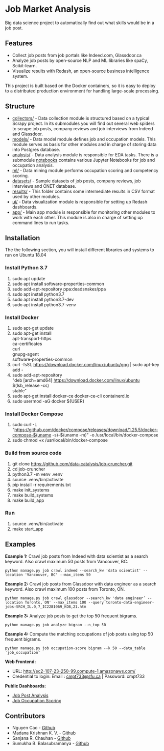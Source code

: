 # Job Market Analysis

Big data science project to automatically find out what skills would be in a job post.

Features
----------
- Collect job posts from job portals like Indeed.com, Glassdoor.ca
- Analyze job posts by open-source NLP and ML libraries like spaCy, Scikit-learn.
- Visualize results with Redash, an open-source business intelligence system.

This project is built based on the Docker containers, so it is easy to deploy to a distributed production environment for handling large-scale processing.

Structure
----------
- [collectors/](collectors/) - Data collection module is structured based on a typical Scrapy project. In its submodules you will find out several web spiders to scrape job posts, company reviews and job interviews from Indeed and Glassdoor.
- [models/](models/) - Data model module defines job and occupation models. This module serves as basis for other modules and in charge of storing data into Postgres database.
- [analysis/](analysis/) - Data analysis module is responsible for EDA tasks. There is a submodule [notebooks](analysis/notebooks/) contains various Jupyter Notebooks for job and occupation analysis. 
- [ml/](ml/) - Data mining module performs occupation scoring and competency scoring.
- [datasets/](datasets/) - Sample datasets of job posts, company reviews, job interviews and ONET database.
- [results/](results/) - This folder contains some intermediate results in CSV format used by other modules.
- [ui/](ui/) - Data visualization module is responsible for setting up Redash dashboards.
- [app/](app/) - Main app module is responsible for monitoring other modules to work with each other. This module is also in charge of setting up command lines to run tasks.

## Installation
The the following section, you will install different libraries and systems to run on Ubuntu 18.04

### Install Python 3.7
1. sudo apt update
2. sudo apt install software-properties-common
3. sudo add-apt-repository ppa:deadsnakes/ppa
4. sudo apt install python3.7
5. sudo apt install python3.7-dev
6. sudo apt install python3.7-venv

### Install Docker
1. sudo apt-get update
2. sudo apt-get install \
    apt-transport-https \
    ca-certificates \
    curl \
    gnupg-agent \
    software-properties-common
2. curl -fsSL https://download.docker.com/linux/ubuntu/gpg | sudo apt-key add -
3. sudo add-apt-repository \
   "deb [arch=amd64] https://download.docker.com/linux/ubuntu \
   $(lsb_release -cs) \
   stable"
4. sudo apt-get install docker-ce docker-ce-cli containerd.io
5. sudo usermod -aG docker ${USER}

### Install Docker Compose
1. sudo curl -L "https://github.com/docker/compose/releases/download/1.25.5/docker-compose-$(uname -s)-$(uname -m)" -o /usr/local/bin/docker-compose
2. sudo chmod +x /usr/local/bin/docker-compose


### Build from source code
1. git clone https://github.com/data-catalysis/job-cruncher.git
2. cd job-cruncher
3. python3.7 -m venv .venv
4. source .venv/bin/activate
5. pip install -r requirements.txt
6. make init_systems
7. make build_systems
8. make build_app

### Run
1. source .venv/bin/activate
2. make start_app

Examples
----------

**Example 1:** Crawl job posts from Indeed with data scientist as a search keyword. Also crawl maximum 50 posts from Vancouver, BC.

    python manage.py job crawl indeed --search_kw 'data scientist' --location 'Vancouver, BC' --max_items 50

**Example 2:** Crawl job posts from Glassdoor with data engineer as a search keyword. Also crawl maximum 100 posts from Toronto, ON.

    python manage.py job crawl glassdoor --search_kw 'data engineer’ --location Toronto, ON' --max_items 100 --query toronto-data-engineer-jobs-SRCH_IL.0,7_IC2281069_KO8,21.htm

**Example 3:** Analyze job posts to get the top 50 frequent bigrams.

    python manage.py job analyze bigram --n_top 50

**Example 4:** Compute the matching occupations of job posts using top 50 frequent bigrams.

    python manage.py job occupation-score bigram --k 50 --data_table 'job_occupation'

**Web Frontend:**
- URL: http://ec2-107-23-250-99.compute-1.amazonaws.com/
- Credential to login: Email : cmpt733@sfu.ca | Password: cmpt733

**Public Dashboards:**
- [Job Post Analysis](http://ec2-107-23-250-99.compute-1.amazonaws.com/public/dashboards/095dLWQZM89cZScGVkrwR2cacnYCAS2kRaPh63sU?org_slug=default)
- [Job Occupation Scoring](http://ec2-107-23-250-99.compute-1.amazonaws.com/public/dashboards/AkliuppeebHAzXaC8A7pFlN9NCD15vUK2HAbuYe2?org_slug=default)


Contributors
----------
- Nguyen Cao - [Github](https://github.com/data-catalysis)
- Madana Krishnan K. V. - [Github](https://github.com/MadanKrishnan97)
- Sanjana R. Chauhan - [Github](https://github.com/Sanjana12111994)
- Sumukha B. Balasubramanya - [Github](https://github.com/sumukhab)
